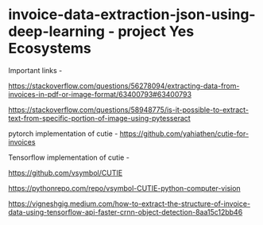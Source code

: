 # invoice-data-extraction-json-using-deep-learning - project Yes Ecosystems


Important links - 

https://stackoverflow.com/questions/56278094/extracting-data-from-invoices-in-pdf-or-image-format/63400793#63400793

https://stackoverflow.com/questions/58948775/is-it-possible-to-extract-text-from-specific-portion-of-image-using-pytesseract

pytorch implementation of cutie - 
https://github.com/yahiathen/cutie-for-invoices

Tensorflow implementation of cutie - 

https://github.com/vsymbol/CUTIE

https://pythonrepo.com/repo/vsymbol-CUTIE-python-computer-vision

https://vigneshgig.medium.com/how-to-extract-the-structure-of-invoice-data-using-tensorflow-api-faster-crnn-object-detection-8aa15c12bb46


